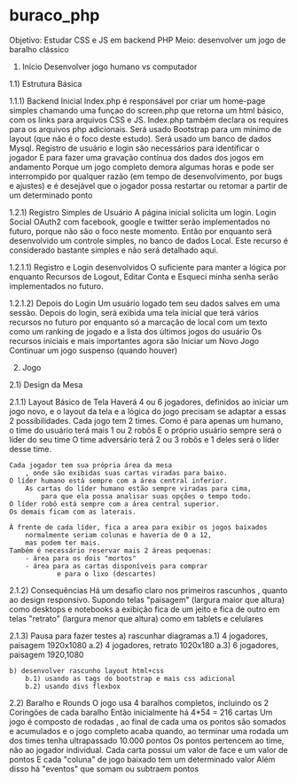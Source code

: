 # buraco_php
Objetivo: Estudar CSS e JS em backend PHP
Meio: desenvolver um jogo de baralho clássico


1) Início
    Desenvolver jogo humano vs computador

1.1) Estrutura Básica

1.1.1) Backend Inicial
    Index.php é responsável por criar um home-page simples
        chamando uma funçao do screen.php
        que retorna um html básico, com os links para arquivos CSS e JS.
    Index.php também declara os requires para os arquivos php adicionais.
    Será usado Bootstrap para um mínimo de layout
        (que não é o foco deste estudo).
    Será usado um banco de dados Mysql.
    Registro de usuário e login são necessários para identificar o jogador
        E para fazer uma gravação contínua dos dados dos jogos em andamento
        Porque um jogo completo demora algumas horas
        e pode ser interrompido por qualquer razão
            (em tempo de desenvolvimento, por bugs e ajustes)
        e é desejável que o jogador possa restartar
            ou retomar a partir de um determinado ponto

1.2.1) Registro Simples de Usuário
    A página inicial solicita um login.
        Login Social OAuth2 com facebook, google e twitter
        serão implementados no futuro, porque não são o foco neste momento.
    Então por enquanto será desenvolvido um controle simples,
        no banco de dados Local.
    Este recurso é considerado bastante simples
        e não será detalhado aqui.

1.2.1.1) Registro e Login desenvolvidos
    O suficiente para manter a lógica por enquanto
    Recursos de Logout, Editar Conta e Esqueci minha senha
        serão implementados no futuro.

1.2.1.2) Depois do Login
    Um usuário logado tem seu dados salves em uma sessão.
    Depois do login, será exibida uma tela inicial
        que terá vários recursos no futuro
        por enquanto só a marcação de local com um texto
        como um ranking de jogado e a lista dos últimos jogos do usuário
    Os recursos iniciais e mais importantes agora são
        Iniciar um Novo Jogo
        Continuar um jogo suspenso (quando houver)

2) Jogo 

2.1) Design da Mesa

2.1.1) Layout Básico de Tela
    Haverá 4 ou 6 jogadores, definidos ao iniciar um jogo novo,
    e o layout da tela e a lógica do jogo precisam se adaptar a essas 2 possibilidades.
    Cada jogo tem 2 times.
    Como é para apenas um humano, o time do usuário terá mais 1 ou 2 robôs
        E o próprio usuário sempre será o líder do seu time
    O time adversário terá 2 ou 3 robôs e 1 deles será o líder desse time.

    Cada jogador tem sua própria área da mesa
        , onde são exibidas suas cartas viradas para baixo.
    O líder humano está sempre com a área central inferior.
        As cartas do líder humano estão sempre viradas para cima, 
            para que ela possa analisar suas opções o tempo todo.
    O líder robô está sempre com a área central superior.
    Os demais ficam com as laterais.

    À frente de cada líder, fica a area para exibir os jogos baixados
        normalmente seriam colunas e haveria de 0 a 12,
        mas podem ter mais.
    Também é necessário reservar mais 2 áreas pequenas:
        - área para os dois "mortos"
        - área para as cartas disponíveis para comprar
                e para o lixo (descartes)

2.1.2) Consequências
    Há um desafio claro nos primeiros rascunhos
        , quanto ao design responsivo.
    Supondo telas "paisagem" (largura maior que altura)
        como desktops e notebooks
        a exibição fica de um jeito
        e fica de outro em telas "retrato" (largura menor que altura)
        como em tablets e celulares

2.1.3) Pausa para fazer testes
    a) rascunhar diagramas
        a.1) 4 jogadores, paisagem 1920x1080
        a.2) 4 jogadores, retrato 1020x180
        a.3) 6 jogadores, paisagem 1920,1080

    b) desenvolver rascunho layout html+css
        b.1) usando as tags do bootstrap e mais css adicional
        b.2) usando divs flexbox
        


        


2.2) Baralho e Rounds
    O jogo usa 4 baralhos completos, incluindo os 2 Coringões de cada baralho
    Então inicialmente há 4*54 = 216 cartas
    Um jogo é composto de rodadas
        , ao final de cada uma os pontos são somados e acumulados
        e o jogo completo acaba quando, ao terminar uma rodada
            um dos times tenha ultrapassado 10.000 pontos
    Os pontos pertencem ao time, não ao jogador individual.
    Cada carta possui um valor de face e um valor de pontos
    E cada "coluna" de jogo baixado tem um determinado valor
    Além disso há "eventos" que somam ou subtraem pontos
    


